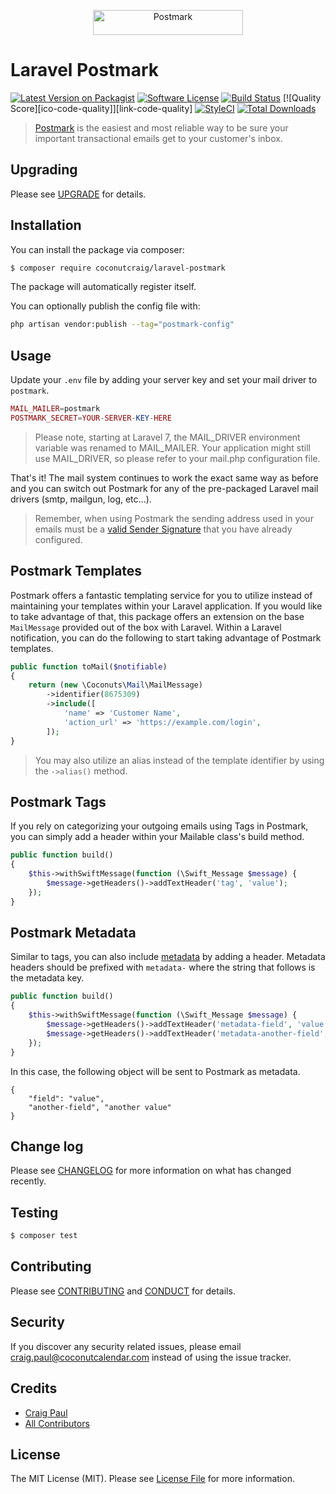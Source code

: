 <p align="center"><a href="https://postmarkapp.com" target="_blank"><img src="https://postmarkapp.com/images/logo.svg" alt="Postmark" width="240" height="40"></a>

# Laravel Postmark

[![Latest Version on Packagist][ico-version]][link-packagist]
[![Software License][ico-license]](LICENSE.md)
[![Build Status][ico-travis]][link-travis]
[![Quality Score][ico-code-quality]][link-code-quality]
[![StyleCI][ico-style-ci]][link-style-ci]
[![Total Downloads][ico-downloads]][link-downloads]

> [Postmark](https://postmarkapp.com) is the easiest and most reliable way to be sure your important transactional emails get to your customer's inbox.

## Upgrading

Please see [UPGRADE](UPGRADE.md) for details.

## Installation

You can install the package via composer:

``` bash
$ composer require coconutcraig/laravel-postmark
```

The package will automatically register itself.

You can optionally publish the config file with:

```bash
php artisan vendor:publish --tag="postmark-config"
```

## Usage

Update your `.env` file by adding your server key and set your mail driver to `postmark`.

```php
MAIL_MAILER=postmark
POSTMARK_SECRET=YOUR-SERVER-KEY-HERE
```

> Please note, starting at Laravel 7, the MAIL_DRIVER environment variable was renamed to MAIL_MAILER. Your application might still use MAIL_DRIVER, so please refer to your mail.php configuration file.

That's it! The mail system continues to work the exact same way as before and you can switch out Postmark for any of the pre-packaged Laravel mail drivers (smtp, mailgun, log, etc...).

> Remember, when using Postmark the sending address used in your emails must be a [valid Sender Signature](http://support.postmarkapp.com/category/45-category) that you have already configured.

## Postmark Templates

Postmark offers a fantastic templating service for you to utilize instead of maintaining your templates within your Laravel application. If you would like to take advantage of that, this package offers an extension on the base `MailMessage` provided out of the box with Laravel. Within a Laravel notification, you can do the following to start taking advantage of Postmark templates.

```php
public function toMail($notifiable)
{
    return (new \Coconuts\Mail\MailMessage)
        ->identifier(8675309)
        ->include([
            'name' => 'Customer Name',
            'action_url' => 'https://example.com/login',
        ]);
}
```

> You may also utilize an alias instead of the template identifier by using the `->alias()` method.

## Postmark Tags

If you rely on categorizing your outgoing emails using Tags in Postmark, you can simply add a header within your Mailable class's build method.

```php
public function build()
{
    $this->withSwiftMessage(function (\Swift_Message $message) {
        $message->getHeaders()->addTextHeader('tag', 'value');
    });
}
```

## Postmark Metadata

Similar to tags, you can also include [metadata](https://postmarkapp.com/support/article/1125-custom-metadata-faq) by adding a header. Metadata headers should be prefixed with `metadata-` where the string that follows is the metadata key.

```php
public function build()
{
    $this->withSwiftMessage(function (\Swift_Message $message) {
        $message->getHeaders()->addTextHeader('metadata-field', 'value');
        $message->getHeaders()->addTextHeader('metadata-another-field', 'another value');
    });
}
```

In this case, the following object will be sent to Postmark as metadata.

```
{
    "field": "value",
    "another-field", "another value"
}
```

## Change log

Please see [CHANGELOG](CHANGELOG.md) for more information on what has changed recently.

## Testing

``` bash
$ composer test
```

## Contributing

Please see [CONTRIBUTING](.github/CONTRIBUTING.md) and [CONDUCT](.github/CODE_OF_CONDUCT.md) for details.

## Security

If you discover any security related issues, please email craig.paul@coconutcalendar.com instead of using the issue tracker.

## Credits

- [Craig Paul][link-author]
- [All Contributors][link-contributors]

## License

The MIT License (MIT). Please see [License File](LICENSE.md) for more information.

[ico-version]: https://img.shields.io/packagist/v/coconutcraig/laravel-postmark.svg?style=flat-square
[ico-license]: https://img.shields.io/badge/license-MIT-brightgreen.svg?style=flat-square
[ico-travis]: https://img.shields.io/travis/craigpaul/laravel-postmark/master.svg?style=flat-square
[ico-style-ci]: https://styleci.io/repos/80351847/shield?branch=master
[ico-downloads]: https://img.shields.io/packagist/dt/coconutcraig/laravel-postmark.svg?style=flat-square

[link-packagist]: https://packagist.org/packages/coconutcraig/laravel-postmark
[link-travis]: https://travis-ci.com/craigpaul/laravel-postmark
[link-style-ci]: https://styleci.io/repos/80351847
[link-downloads]: https://packagist.org/packages/coconutcraig/laravel-postmark
[link-author]: https://github.com/coconutcraig
[link-contributors]: ../../contributors
[link-20-tag]: https://github.com/coconutcraig/laravel-postmark/tree/v2.0.0
